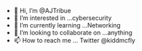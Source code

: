 - 👋 Hi, I’m @AJTribue
- 👀 I’m interested in ...cybersecurity
- 🌱 I’m currently learning ...Networking
- 💞️ I’m looking to collaborate on ...anything
- 📫 How to reach me ... Twitter @kiddmcfly

<!---
AJTribue/AJTribue is a ✨ special ✨ repository because its `README.md` (this file) appears on your GitHub profile.
You can click the Preview link to take a look at your changes.
--->
